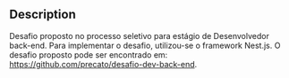 ## Description
Desafio proposto no processo seletivo para estágio de Desenvolvedor back-end.
Para implementar o desafio, utilizou-se o framework Nest.js.
O desafio proposto pode ser encontrado em: https://github.com/precato/desafio-dev-back-end.

